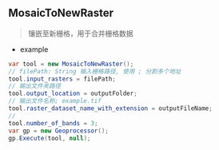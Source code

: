 ## MosaicToNewRaster
> 镶嵌至新栅格，用于合并栅格数据
- example
```cs
var tool = new MosaicToNewRaster();
// filePath: String 输入栅格路径, 使用 ; 分割多个地址
tool.input_rasters = filePath;
// 输出文件夹路径
tool.output_location = outputFolder;
// 输出文件名称; example.tif
tool.raster_dataset_name_with_extension = outputFileName;
// 
tool.number_of_bands = 3;
var gp = new Geoprocessor();
gp.Execute(tool, null);
``` 

